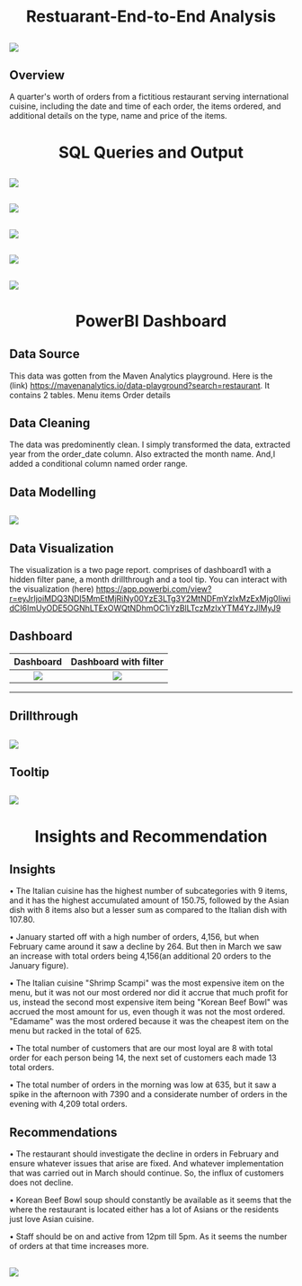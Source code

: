 # <p align="center" style="margin-top: 0px;"> Restuarant-End-to-End Analysis
![](restaurant_image.jpg)
---

## Overview
A quarter's worth of orders from a fictitious restaurant serving international cuisine, including the date and time of each order, the items ordered, and additional details on the type, name and price of the items.

# <p align="center" style="margin-top: 0px;"> SQL Queries and Output
![](Resturant_Q1.png)
---

![](Resturant_Q2.png)
---

![](Resturant_Q3.png)
---

![](Resturant_Q4.png)
---

![](Resturant_Q5.png)
---
# <p align="center" style="margin-top: 0px;"> PowerBI Dashboard

## Data Source
This data was gotten from the Maven Analytics playground. Here is the (link) https://mavenanalytics.io/data-playground?search=restaurant. It contains 2 tables.
Menu items
Order details

## Data Cleaning
The data was predominently clean. I simply transformed the data, extracted year from the order_date column. Also extracted the month name. And,I added a conditional column named order range.

## Data Modelling
![](restaurant_model.png)
---

## Data Visualization
The visualization is a two page report. comprises of dashboard1 with a hidden filter pane, a month drillthrough and a tool tip. You can interact with the visualization (here) https://app.powerbi.com/view?r=eyJrIjoiMDQ3NDI5MmEtMjRiNy00YzE3LTg3Y2MtNDFmYzIxMzExMjg0IiwidCI6ImUyODE5OGNhLTExOWQtNDhmOC1iYzBlLTczMzIxYTM4YzJlMyJ9

## Dashboard
Dashboard           | Dashboard with filter
:------------------:|:--------------------------:
![](resturant_dash1.png)  | ![](restaurant_dash_filter.png)
---

## Drillthrough
![](drillthrough.png)
---

## Tooltip
![](tool_tip.png)
---

# <p align="center" style="margin-top: 0px;"> Insights and Recommendation
## Insights

•	The Italian cuisine has the highest number of subcategories with 9 items, and it has the highest accumulated amount of 150.75, followed by the Asian dish with 8 items also but a lesser sum as compared to the Italian dish with 107.80.

•	January started off with a high number of orders, 4,156, but when February came around it saw a decline by 264. But then in March we saw an increase with total orders being 4,156(an additional 20 orders to the January figure).

•	The Italian cuisine "Shrimp Scampi" was the most expensive item on the menu, but it was not our most ordered nor did it accrue that much profit for us, instead the second most expensive item being "Korean Beef Bowl" was accrued the most amount for us, even though it was not the most ordered. "Edamame" was the most ordered because it was the cheapest item on the menu but racked in the total of 625.

•	The total number of customers that are our most loyal are 8 with total order for each person being 14, the next set of customers each made 13 total orders.

•	The total number of orders in the morning was low at 635, but it saw a spike in the afternoon with 7390 and a considerate number of orders in the evening with 4,209 total orders.

## Recommendations
•	The restaurant should investigate the decline in orders in February and ensure whatever issues that arise are fixed. And whatever implementation that was carried out in March should continue. So, the influx of customers does not decline.

•	Korean Beef Bowl soup should constantly be available as it seems that the where the restaurant is located either has a lot of Asians or the residents just love Asian cuisine.

•	Staff should be on and active from 12pm till 5pm. As it seems the number of orders at that time increases more.

![](thank_restaurant.jpg)
---
